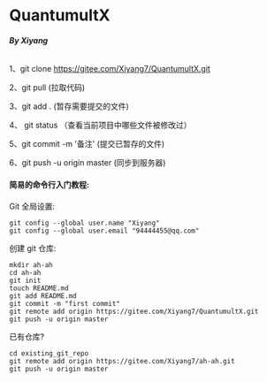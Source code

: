 # QuantumultX 

###### ***By Xiyang***



1、git clone https://gitee.com/Xiyang7/QuantumultX.git

2、git pull (拉取代码)

3、git add . (暂存需要提交的文件)

4、 git status （查看当前项目中哪些文件被修改过）

5、git commit -m '备注'   (提交已暂存的文件)

6、git push -u origin master   (同步到服务器)



#### 简易的命令行入门教程:

Git 全局设置:

```
git config --global user.name "Xiyang"
git config --global user.email "94444455@qq.com"
```

创建 git 仓库:

```
mkdir ah-ah
cd ah-ah
git init
touch README.md
git add README.md
git commit -m "first commit"
git remote add origin https://gitee.com/Xiyang7/QuantumultX.git
git push -u origin master
```

已有仓库?

```
cd existing_git_repo
git remote add origin https://gitee.com/Xiyang7/ah-ah.git
git push -u origin master
```

